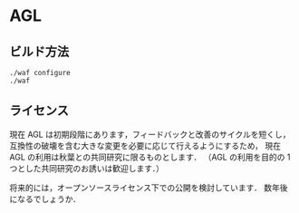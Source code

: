 # AGL


## ビルド方法

```
./waf configure
./waf
```

## ライセンス

現在 AGL は初期段階にあります，フィードバックと改善のサイクルを短くし，
互換性の破壊を含む大きな変更を必要に応じて行えるようにするため，
現在 AGL の利用は秋葉との共同研究に限るものとします．
（AGL の利用を目的の 1 つとした共同研究のお誘いは歓迎します．）

将来的には，オープンソースライセンス下での公開を検討しています．
数年後になるでしょうか．
